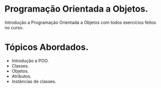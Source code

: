 # Programação Orientada a Objetos.
Introdução a Programação Orientada a Objetos com todos exercícios feitos no curso.

# Tópicos Abordados.
- Introdução a POO.
- Classes.
- Objetos.
- Atributos.
- Instâncias de classes.
